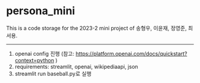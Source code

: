 # persona_mini
This is a code storage for the 2023-2 mini project of 송형우, 이윤재, 정영준, 최서용.

---
1. openai config 진행 (참고: https://platform.openai.com/docs/quickstart?context=python )
2. requirements: streamlit, openai, wikipediaapi, json
3. streamlit run baseball.py로 실행

